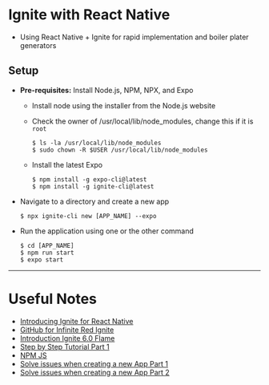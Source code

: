 # Ignite with React Native

* Using React Native + Ignite for rapid implementation and boiler plater generators

## Setup

* **Pre-requisites:** Install Node.js, NPM, NPX, and Expo
    * Install node using the installer from the Node.js website
    * Check the owner of /usr/local/lib/node_modules, change this if it is `root` 

        ```
        $ ls -la /usr/local/lib/node_modules
        $ sudo chown -R $USER /usr/local/lib/node_modules
        ```

    * Install the latest Expo

        ```
        $ npm install -g expo-cli@latest
        $ npm install -g ignite-cli@latest

        ```

* Navigate to a directory and create a new app

    ```
    $ npx ignite-cli new [APP_NAME] --expo
    ```

* Run the application using one or the other command

    ```
    $ cd [APP_NAME]
    $ npm run start
    $ expo start
    ```
---

# Useful Notes

* [Introducing Ignite for React Native](https://www.youtube.com/watch?v=5SVLs_NN_uY)
* [GitHub for Infinite Red Ignite](https://github.com/infinitered/ignite)
* [Introduction Ignite 6.0 Flame](https://shift.infinite.red/introducing-ignite-4-0-flame-1dfc891f9966)
* [Step by Step Tutorial Part 1](https://shift.infinite.red/creating-a-trivia-app-with-ignite-bowser-part-1-1987cc6e93a1)
* [NPM JS](https://www.npmjs.com/package/ignite-cli)
* [Solve issues when creating a new App Part 1](https://github.com/infinitered/ignite/issues/1588)
* [Solve issues when creating a new App Part 2](https://github.com/infinitered/ignite/issues/1580)
